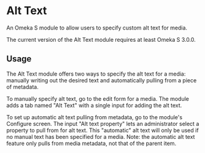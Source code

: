 # Alt Text

An Omeka S module to allow users to specify custom alt text for media.

The current version of the Alt Text module requires at least Omeka S 3.0.0.

## Usage

The Alt Text module offers two ways to specify the alt text for a media:
manually writing out the desired text and automatically pulling from a
piece of metadata.

To manually specify alt text, go to the edit form for a media. The module adds
a tab named "Alt Text" with a single input for adding the alt text.

To set up automatic alt text pulling from metadata, go to the module's Configure
screen. The input "Alt text property" lets an administrator select a property to
pull from for alt text. This "automatic" alt text will only be used if no manual
text has been specified for a media. Note: the automatic alt text feature only
pulls from media metadata, not that of the parent item.
